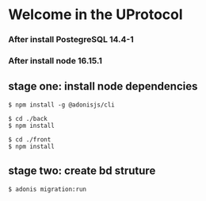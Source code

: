 # Welcome in the UProtocol

### After install PostegreSQL 14.4-1
### After install node 16.15.1

## stage one: install node dependencies
```
$ npm install -g @adonisjs/cli
```
```
$ cd ./back
$ npm install
```
```
$ cd ./front
$ npm install
```
## stage two: create bd struture
```
$ adonis migration:run
```